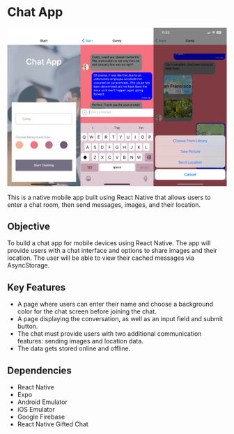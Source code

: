 # Chat App

<img src=./assets/5.5.png>

This is a native mobile app built using React Native that allows users to enter a chat room, then send messages, images, and their location.

## Objective

To build a chat app for mobile devices using React Native. The app will provide users with a chat interface and options to share images and their location. The user will be able to view their cached messages via AsyncStorage.

## Key Features

* A page where users can enter their name and choose a background color for the chat screen before joining the chat.
* A page displaying the conversation, as well as an input field and submit button.
* The chat must provide users with two additional communication features: sending images and location data.
* The data gets stored online and offline.


## Dependencies
* React Native
* Expo
* Android Emulator
* iOS Emulator
* Google Firebase
* React Native Gifted Chat
